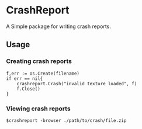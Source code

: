 # CrashReport

A Simple package for writing crash reports.

## Usage

### Creating crash reports

```golang
f,err := os.Create(filename)
if err == nil{
    crashreport.Crash("invalid texture loaded", f)
    f.Close()
}
```

### Viewing crash reports

`$crashreport -browser ./path/to/crash/file.zip`
